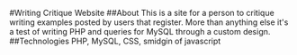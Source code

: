 #Writing Critique Website
##About
This is a site for a person to critique writing examples posted by users that register. More than anything else it's a test of writing PHP and queries for MySQL through a custom design.
##Technologies
PHP, MySQL, CSS, smidgin of javascript
